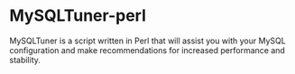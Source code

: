 # MySQLTuner-perl
MySQLTuner is a script written in Perl that will assist you with your MySQL configuration and make recommendations for increased performance and stability.
